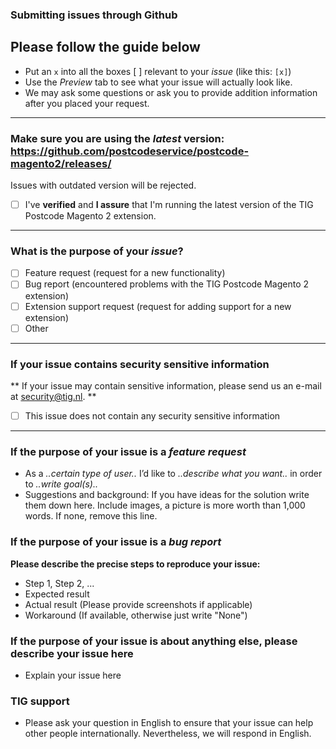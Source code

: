 ### Submitting issues through Github
## Please follow the guide below

- Put an `x` into all the boxes [ ] relevant to your *issue* (like this: `[x]`)
- Use the *Preview* tab to see what your issue will actually look like.
- We may ask some questions or ask you to provide addition information after you placed your request.

---

### Make sure you are using the *latest* version: https://github.com/postcodeservice/postcode-magento2/releases/
Issues with outdated version will be rejected.
- [ ] I've **verified** and **I assure** that I'm running the latest version of the TIG Postcode Magento 2 extension.

---

### What is the purpose of your *issue*?
- [ ] Feature request (request for a new functionality)
- [ ] Bug report (encountered problems with the TIG Postcode Magento 2 extension)
- [ ] Extension support request (request for adding support for a new extension)
- [ ] Other

---

### If your issue contains security sensitive information
** If your issue may contain sensitive information, please send us an e-mail at security@tig.nl. **
- [ ] This issue does not contain any security sensitive information

---

### If the purpose of your issue is a *feature request*
- As a *..certain type of user..* I’d like to *..describe what you want..* in order to *..write goal(s)..*
- Suggestions and background: 
  If you have ideas for the solution write them down here. Include images, a picture is more worth than 1,000 words. If none, remove this line.

### If the purpose of your issue is a *bug report*
**Please describe the precise steps to reproduce your issue:**
- Step 1, Step 2, ...
- Expected result
- Actual result (Please provide screenshots if applicable)
- Workaround (If available, otherwise just write "None")

### If the purpose of your issue is about anything else, please describe your issue here
- Explain your issue here

### TIG support

- Please ask your question in English to ensure that your issue can help other people internationally. Nevertheless, we will respond in English.
